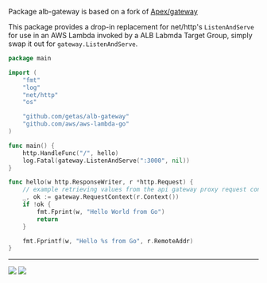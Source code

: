 Package alb-gateway is based on a fork of [Apex/gateway](https://github.com/apex/gateway)

This package provides a drop-in replacement for net/http's `ListenAndServe` for use in an AWS Lambda invoked by a ALB 
Labmda Target Group, simply swap it out for `gateway.ListenAndServe`.

```go
package main

import (
	"fmt"
	"log"
	"net/http"
	"os"

	"github.com/getas/alb-gateway"
	"github.com/aws/aws-lambda-go"
)

func main() {
	http.HandleFunc("/", hello)
	log.Fatal(gateway.ListenAndServe(":3000", nil))
}

func hello(w http.ResponseWriter, r *http.Request) {
	// example retrieving values from the api gateway proxy request context.
	_, ok := gateway.RequestContext(r.Context())
	if !ok {
		fmt.Fprint(w, "Hello World from Go")
		return
	}

	fmt.Fprintf(w, "Hello %s from Go", r.RemoteAddr)
}
```

---

![](https://img.shields.io/badge/license-MIT-blue.svg)
![](https://img.shields.io/badge/status-stable-green.svg)
